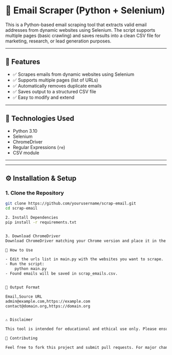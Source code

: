 # 📧 Email Scraper (Python + Selenium)

This is a Python-based email scraping tool that extracts valid email addresses from dynamic websites using Selenium. The script supports multiple pages (basic crawling) and saves results into a clean CSV file for marketing, research, or lead generation purposes.

---

## 🚀 Features

- ✅ Scrapes emails from dynamic websites using Selenium
- ✅ Supports multiple pages (list of URLs)
- ✅ Automatically removes duplicate emails
- ✅ Saves output to a structured CSV file
- ✅ Easy to modify and extend

---

## 🧰 Technologies Used

- Python 3.10
- Selenium
- ChromeDriver
- Regular Expressions (`re`)
- CSV module

---


---

## ⚙️ Installation & Setup

### 1. Clone the Repository

```bash
git clone https://github.com/yourusername/scrap-email.git
cd scrap-email

2. Install Dependencies
pip install -r requirements.txt


3. Download ChromeDriver
Download ChromeDriver matching your Chrome version and place it in the project directory or set it in your system PATH.

🧪 How to Use

- Edit the urls list in main.py with the websites you want to scrape.
- Run the script:
    python main.py
- Found emails will be saved in scrap_emails.csv.


📝 Output Format

Email,Source URL
admin@example.com,https://example.com
contact@domain.org,https://domain.org


⚠️ Disclaimer

This tool is intended for educational and ethical use only. Please ensure that the websites you are scraping allow data collection and that your use complies with relevant data protection regulations such as GDPR or CCPA.

🤝 Contributing

Feel free to fork this project and submit pull requests. For major changes, please open an issue first to discuss what you would like to change.

